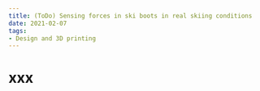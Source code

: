 ```yaml
---
title: (ToDo) Sensing forces in ski boots in real skiing conditions
date: 2021-02-07
tags:
- Design and 3D printing
---
```

# xxx